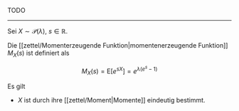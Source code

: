 TODO

---

Sei $X \sim \mathscr{P}(\lambda)$, $s \in \mathbb{R}$.

Die [[zettel/Momenterzeugende Funktion|momentenerzeugende Funktion]] $M_X(s)$ ist definiert als

$$
	M_X(s) = \text{E}\left[ e^{sX} \right] = e^{\lambda(e^s - 1)}
$$

Es gilt
- $X$ ist durch ihre [[zettel/Moment|Momente]] eindeutig bestimmt.